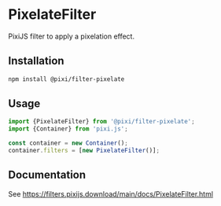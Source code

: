 # PixelateFilter

PixiJS filter to apply a pixelation effect.

## Installation

```bash
npm install @pixi/filter-pixelate
```

## Usage

```js
import {PixelateFilter} from '@pixi/filter-pixelate';
import {Container} from 'pixi.js';

const container = new Container();
container.filters = [new PixelateFilter()];
```

## Documentation

See https://filters.pixijs.download/main/docs/PixelateFilter.html
